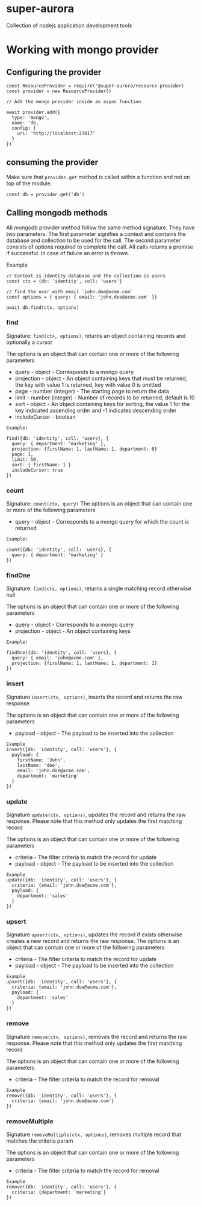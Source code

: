 # super-aurora
Collection of nodejs application development tools

# Working with mongo provider

## Configuring the provider
```
const ResourceProvider = require('@super-aurora/resource-provider)
const provider = new ResourceProvider()

// Add the mongo provider inside an async function

await provider.add({
  type: 'mongo',
  name: 'db,
  config: {
    uri: 'http://localhost:27017'
  }
})
```

## consuming the provider
Make sure that `provider.get` method is called within a function and not on top of the module.
```
const db = provider.get('db')
```

## Calling mongodb methods
All mongodb provider method follow the same method signature. They have two parameters. The first parameter signifies a context and contains the database and collection to be used for the call. The second parameter consists of options required to complete the call. All calls returns a promise if successful. In case of failure an error is thrown.

Example
```
// Context is identity database and the collection is users
const ctx = {db: 'identity', coll: 'users'}

// find the user with email `john.doe@acme.com`
const options = { query: { email: 'john.doe@acme.com' }}

await db.find(ctx, options)
```
### find

Signature: `find(ctx, options)`, returns an object containing records and optionally a cursor

The options is an object that can contain one or more of the following parameters

* query - object      - Corresponds to a mongo query
* projection - object - An object containing keys that must be returned, the key with value 1 is returned, key with value 0 is omitted
* page - number (integer) - The starting page to return the data
* limit - number (integer) - Number of records to be returned, default is 10
* sort - object - An object containing keys for sorting, the value 1 for the key indicated ascending order and -1 indicates descending order
* includeCursor - boolean

```
Example:

find({db: 'identity', coll: 'users}, {
  query: { department: 'marketing' },
  projection: {firstName: 1, lastName: 1, department: 0}
  page: 1,
  limit: 50,
  sort: { firstName: 1 }
  includeCursor: true
})
```

### count

Signature: `count(ctx, query)`
The options is an object that can contain one or more of the following parameters

* query - object      - Corresponds to a mongo query for which the count is returned

```
Example:

count({db: 'identity', coll: 'users}, {
  query: { department: 'marketing' }
})

```

### findOne

Signature: `find(ctx, options)`, returns a single matching record otherwise null

The options is an object that can contain one or more of the following parameters

* query - object      - Corresponds to a mongo query
* projection - object - An object containing keys 

```
Example:

findOne({db: 'identity', coll: 'users}, {
  query: { email: 'john@acme.com' },
  projection: {firstName: 1, lastName: 1, department: 1}
})
```

### insert

Signature `insert(ctx, options)`, inserts the record and returns the raw response

The options is an object that can contain one or more of the following parameters

* payload - object - The payload to be inserted into the collection

```
Example
insert({db: 'identity', coll: 'users'}, {
  payload: {
    firstName: 'John',
    lastName: 'doe',
    email: 'john.doe@acme.com',
    department: 'marketing'
  }
})
```

### update
Signature `update(ctx, options)`, updates the record and returns the raw response. Please note that this method only updates the first matching record

The options is an object that can contain one or more of the following parameters

* criteria - The filter criteria to match the record for update
* payload - object - The payload to be inserted into the collection

```
Example
update({db: 'identity', coll: 'users'}, {
  criteria: {email: 'john.doe@acme.com'},
  payload: {
    department: 'sales'
  }
})
```

### upsert
Signature `upsert(ctx, options)`, updates the record if exists otherwise creates a new record and returns the raw response. 
The options is an object that can contain one or more of the following parameters

* criteria - The filter criteria to match the record for update
* payload - object - The payload to be inserted into the collection

```
Example
upsert({db: 'identity', coll: 'users'}, {
  criteria: {email: 'john.doe@acme.com'},
  payload: {
    department: 'sales'
  }
})
```

### remove
Signature `remove(ctx, options)`, removes the record and returns the raw response. Please note that this method only updates the first matching record

The options is an object that can contain one or more of the following parameters

* criteria - The filter criteria to match the record for removal

```
Example
remove({db: 'identity', coll: 'users'}, {
  criteria: {email: 'john.doe@acme.com'}
})
```


### removeMultiple
Signature `removeMultiple(ctx, options)`, removes multiple record that matches the criteria param

The options is an object that can contain one or more of the following parameters

* criteria - The filter criteria to match the record for removal

```
Example
remove({db: 'identity', coll: 'users'}, {
  criteria: {department: 'marketing'}
})
```
